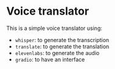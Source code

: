 # Voice translator

This is a simple voice translator using:

- `whisper`: to generate the transcription
- `translate`: to generate the translation
- `elevenlabs`: to generate the audio
- `gradio`: to have an interface